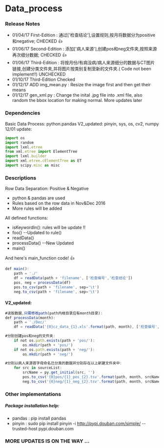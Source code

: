 # Data_process
### Release Notes
* 01/04/17 First-Edition : 通过['检查结论'],设置规则,按月将数据分为positive和negative; CHECKED :+1:
* 01/06/17 Second-Edition : 添加['病人来源'],创建pos和neg文件夹,按照来源再次细分数据;	CHECKED :+1:
* 01/06/17 Third-Edition : 将按月份/有病没病/病人来源细分的数据与CT图片链接,创建分类文件夹,并将图片按类别复制至新的文件夹.(	Code not been implement!!) UNCHECKED
* 01/10/17 Third-Edition Checked
* 01/12/17 ADD img_mean.py : Resize the image first and then get their means
* 01/12/17 gen_xml.py : Change the inital .jpg file into .xml file, also random the bbox location for making normal.
More updates later


### Dependencies

Basic Data Process: python.pandas
V2_updated: pinyin, sys, os, cv2, numpy
12/01 update:
```javascript
import os
import random
import lxml.etree
from xml.etree import ElementTree
import lxml.builder
import xml.etree.cElementTree as ET
import scipy.misc as misc
```

### Descriptions

Row Data Separation: Positive & Negative

 * python & pandas are used 
 * Rules based on the row data in Nov&Dec 2016
 * More rules will be added

All defined functions:

 * isKeywordIn(): rules will be update !!
 * foo() --Updated to rule()
 * readData()
 * processData() --New Updated
 * main()

And here's main_function code! :+1:

```javascript
def main():
    path = './'
    df = readData(path + 'filename', ['检查编号','检查结论'])
    pos, neg = processData(df)
    pos.to_csv(path + 'filename', sep='\t')
    neg.to_csv(path + 'filename', sep='\t')    
```
#### V2_updated:
```javascript
#读取数据,只需修改path(path内根目录应有month目录):
def processData(month):
    path = './Dec/'
    df = readData('{0}cz_data_{1}.xls'.format(path, month), ['检查编号','检查结论','病人来源'])
    
#分别创建pos和neg的文件夹:
    if not os.path.exists(path + 'pos/'):
        os.mkdir(path + 'pos/')
    if not os.path.exists(path + 'neg/'):
        os.mkdir(path + 'neg/')
        
#分别以病人来源首字母命名已分类的数据并分别存在以上新建文件夹中:
   	for src in sourceList:
        srcName = py.get_initial(src, '')
        pos.to_csv('{0}pos/{1}_pos_{2}.tsv'.format(path, month, srcName), sep='\t', index=False)
        neg.to_csv('{0}neg/{1}_neg_{2}.tsv'.format(path, month, srcName), sep='\t', index=False)
```

### Other implementations

##### Package installation help:
 * pandas : pip install pandas
 * pinyin : sudo pip install pinyin -i http://pypi.douban.com/simple/ --trusted-host pypi.douban.com

### MORE UPDATES IS ON THE WAY ...

